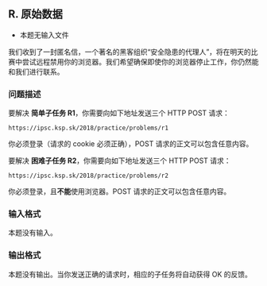 ## R. 原始数据

- 本题无输入文件

我们收到了一封匿名信，一个著名的黑客组织“安全隐患的代理人”，将在明天的比赛中尝试远程禁用你的浏览器。我们希望确保即使你的浏览器停止工作，你仍然能和我们进行联系。

### 问题描述

要解决 **简单子任务 R1**，你需要向如下地址发送三个 HTTP POST 请求：

`https://ipsc.ksp.sk/2018/practice/problems/r1`

你必须登录（请求的 cookie 必须正确），POST 请求的正文可以包含任意内容。

要解决 **困难子任务 R2**，你需要向如下地址发送三个 HTTP POST 请求：

`https://ipsc.ksp.sk/2018/practice/problems/r2`

你必须登录，且**不能**使用浏览器。POST 请求的正文可以包含任意内容。

### 输入格式

本题没有输入。

### 输出格式

本题没有输出。当你发送正确的请求时，相应的子任务将自动获得 OK 的反馈。